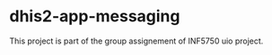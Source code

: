 dhis2-app-messaging
===================

This project is part of the group assignement of INF5750 uio project.
